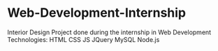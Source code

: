 # Web-Development-Internship
Interior Design Project done during the internship in Web Development
Technologies:
HTML
CSS
JS
JQuery
MySQL
Node.js
